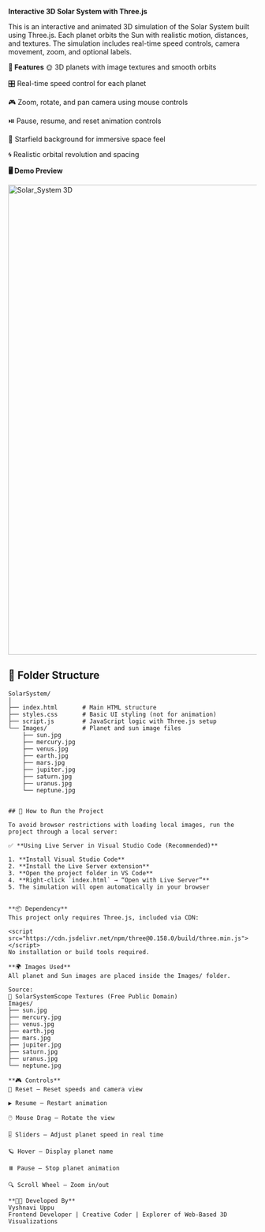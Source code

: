 **Interactive 3D Solar System with Three.js**

This is an interactive and animated 3D simulation of the Solar System built using Three.js. Each planet orbits the Sun with realistic motion, distances, and textures. The simulation includes real-time speed controls, camera movement, zoom, and optional labels.

**🌟 Features**
🌞 3D planets with image textures and smooth orbits

🎛️ Real-time speed control for each planet

🎮 Zoom, rotate, and pan camera using mouse controls

⏯️ Pause, resume, and reset animation controls

🌌 Starfield background for immersive space feel

🌀 Realistic orbital revolution and spacing

**🖥️ Demo Preview**

<img width="953" alt="Solar_System 3D" src="https://github.com/user-attachments/assets/d83c4f24-d22b-443b-9245-10c086149489" />

## 📁 Folder Structure

```text
SolarSystem/
│
├── index.html       # Main HTML structure
├── styles.css       # Basic UI styling (not for animation)
├── script.js        # JavaScript logic with Three.js setup
└── Images/          # Planet and sun image files
    ├── sun.jpg
    ├── mercury.jpg
    ├── venus.jpg
    ├── earth.jpg
    ├── mars.jpg
    ├── jupiter.jpg
    ├── saturn.jpg
    ├── uranus.jpg
    └── neptune.jpg


## 🚀 How to Run the Project

To avoid browser restrictions with loading local images, run the project through a local server:

✅ **Using Live Server in Visual Studio Code (Recommended)**

1. **Install Visual Studio Code**  
2. **Install the Live Server extension**  
3. **Open the project folder in VS Code**  
4. **Right-click `index.html` → “Open with Live Server”**  
5. The simulation will open automatically in your browser


**📦 Dependency**
This project only requires Three.js, included via CDN:

<script src="https://cdn.jsdelivr.net/npm/three@0.158.0/build/three.min.js"></script>
No installation or build tools required.

**🌍 Images Used**
All planet and Sun images are placed inside the Images/ folder.

Source:
🔗 SolarSystemScope Textures (Free Public Domain)
Images/
├── sun.jpg
├── mercury.jpg
├── venus.jpg
├── earth.jpg
├── mars.jpg
├── jupiter.jpg
├── saturn.jpg
├── uranus.jpg
└── neptune.jpg

**🎮 Controls**
🔄 Reset – Reset speeds and camera view

▶️ Resume – Restart animation

🖱️ Mouse Drag – Rotate the view

🎚️ Sliders – Adjust planet speed in real time

🪐 Hover – Display planet name 

⏸️ Pause – Stop planet animation

🔍 Scroll Wheel – Zoom in/out

**👩‍💻 Developed By**
Vyshnavi Uppu
Frontend Developer | Creative Coder | Explorer of Web-Based 3D Visualizations

